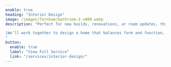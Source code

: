 ```yaml
---
enable: true
heading: "Interior Design"
image: /images/farnham/bathroom-2-x800.webp
description: "Perfect for new builds, renovations, or room updates, this service takes you from concept to completion.

|We’ll work together to design a home that balances form and function, with a fully integrated plan tailored to your space.
"
button:
  enable: true
  label: "View Full Service"
  link: "/services/interior-design/"
---
```

